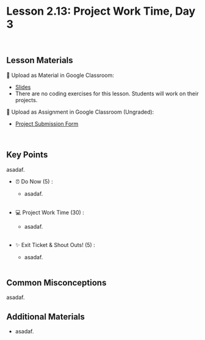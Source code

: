 # Lesson 2.13: Project Work Time, Day 3

<br>

## Lesson Materials

📖 Upload as Material in Google Classroom:
- [Slides](https://docs.google.com/presentation/d/1GuiqBSeFStW9mQuiBbAUsn9JFHbIEt-6KvIjnpm109M/edit?usp=sharing)
- There are no coding exercises for this lesson. Students will work on their projects.

📝 Upload as Assignment in Google Classroom (Ungraded):
- [Project Submission Form](https://forms.gle/jpemUa2fTs6DFdCX8)

<br>

## Key Points
asadaf.

- ⏰ Do Now (5) : 
    -  asadaf. <br><br>

- 💻 Project Work Time (30) : 
    - asadaf. <br><br>

- ✨ Exit Ticket & Shout Outs! (5) : 
    - asadaf. <br><br>


## Common Misconceptions
asadaf.


## Additional Materials
- asadaf.
